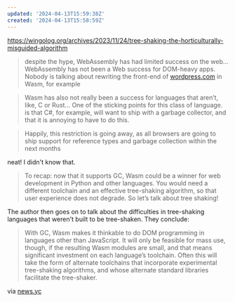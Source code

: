 ```yaml
---
updated: '2024-04-13T15:59:38Z'
created: '2024-04-13T15:58:59Z'
---
```

https://wingolog.org/archives/2023/11/24/tree-shaking-the-horticulturally-misguided-algorithm

> despite the hype, WebAssembly has had limited success on the web... WebAssembly has not been a Web success for DOM-heavy apps. Nobody is talking about rewriting the front-end of [wordpress.com](https://wordpress.com) in Wasm, for example

> Wasm has also not really been a success for languages that aren’t, like, C or Rust... One of the sticking points for this class of language. is that C#, for example, will want to ship with a garbage collector, and that it is annoying to have to do this.

> Happily, this restriction is going away, as all browsers are going to ship support for reference types and garbage collection within the next months

neat! I didn't know that.

> To recap: now that it supports GC, Wasm could be a winner for web development in Python and other languages. You would need a different toolchain and an effective tree-shaking algorithm, so that user experience does not degrade. So let’s talk about tree shaking!

The author then goes on to talk about the difficulties in tree-shaking languages that weren't built to be tree-shaken. They conclude:

> With GC, Wasm makes it thinkable to do DOM programming in languages other than JavaScript. It will only be feasible for mass use, though, if the resulting Wasm modules are small, and that means significant investment on each language’s toolchain. Often this will take the form of alternate toolchains that incorporate experimental tree-shaking algorithms, and whose alternate standard libraries facilitate the tree-shaker.

via [news.yc](https://news.ycombinator.com/item?id=40023319)